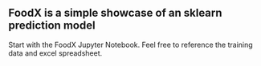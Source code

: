 ## FoodX is a simple showcase of an sklearn prediction model

Start with the FoodX Jupyter Notebook. Feel free to reference the training data and excel spreadsheet.

